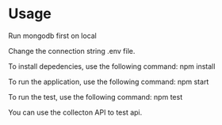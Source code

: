 # Usage

Run mongodb first on local

Change the connection string .env file.

To install depedencies, use the following command:
npm install

To run the application, use the following command:
npm start

To run the test, use the following command:
npm test

You can use the collecton API to test api.